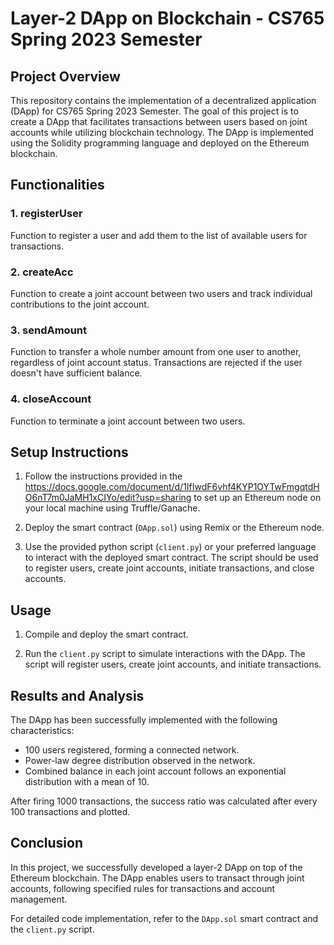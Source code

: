 # Layer-2 DApp on Blockchain - CS765 Spring 2023 Semester

## Project Overview
This repository contains the implementation of a decentralized application (DApp) for CS765 Spring 2023 Semester. The goal of this project is to create a DApp that facilitates transactions between users based on joint accounts while utilizing blockchain technology. The DApp is implemented using the Solidity programming language and deployed on the Ethereum blockchain.

## Functionalities

### 1. registerUser
Function to register a user and add them to the list of available users for transactions.

### 2. createAcc
Function to create a joint account between two users and track individual contributions to the joint account.

### 3. sendAmount
Function to transfer a whole number amount from one user to another, regardless of joint account status. Transactions are rejected if the user doesn't have sufficient balance.

### 4. closeAccount
Function to terminate a joint account between two users.

## Setup Instructions

1. Follow the instructions provided in the https://docs.google.com/document/d/1IfIwdF6vhf4KYP1OYTwFmgqtdHO6nT7m0JaMH1xCIYo/edit?usp=sharing to set up an Ethereum node on your local machine using Truffle/Ganache.

2. Deploy the smart contract (`DApp.sol`) using Remix or the Ethereum node.

3. Use the provided python script (`client.py`) or your preferred language to interact with the deployed smart contract. The script should be used to register users, create joint accounts, initiate transactions, and close accounts.

## Usage

1. Compile and deploy the smart contract.

2. Run the `client.py` script to simulate interactions with the DApp. The script will register users, create joint accounts, and initiate transactions.

## Results and Analysis

The DApp has been successfully implemented with the following characteristics:
- 100 users registered, forming a connected network.
- Power-law degree distribution observed in the network.
- Combined balance in each joint account follows an exponential distribution with a mean of 10.

After firing 1000 transactions, the success ratio was calculated after every 100 transactions and plotted.

## Conclusion

In this project, we successfully developed a layer-2 DApp on top of the Ethereum blockchain. The DApp enables users to transact through joint accounts, following specified rules for transactions and account management.

For detailed code implementation, refer to the `DApp.sol` smart contract and the `client.py` script.



